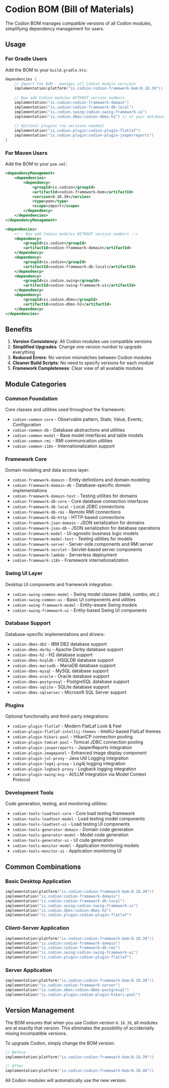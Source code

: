 # Codion BOM (Bill of Materials)

The Codion BOM manages compatible versions of all Codion modules, simplifying dependency management for users.

## Usage

### For Gradle Users

Add the BOM to your `build.gradle.kts`:

```kotlin
dependencies {
    // Import the BOM - manages all Codion module versions
    implementation(platform("is.codion:codion-framework-bom:0.18.39"))
    
    // Now add Codion modules WITHOUT version numbers
    implementation("is.codion:codion-framework-domain")
    implementation("is.codion:codion-framework-db-local")
    implementation("is.codion.swing:codion-swing-framework-ui")
    implementation("is.codion.dbms:codion-dbms-h2") // or your database
    
    // Optional plugins (no versions needed)
    implementation("is.codion.plugin:codion-plugin-flatlaf")
    implementation("is.codion.plugin:codion-plugin-jasperreports")
}
```

### For Maven Users

Add the BOM to your `pom.xml`:

```xml
<dependencyManagement>
    <dependencies>
        <dependency>
            <groupId>is.codion</groupId>
            <artifactId>codion-framework-bom</artifactId>
            <version>0.18.39</version>
            <type>pom</type>
            <scope>import</scope>
        </dependency>
    </dependencies>
</dependencyManagement>

<dependencies>
    <!-- Now add Codion modules WITHOUT version numbers -->
    <dependency>
        <groupId>is.codion</groupId>
        <artifactId>codion-framework-domain</artifactId>
    </dependency>
    <dependency>
        <groupId>is.codion</groupId>
        <artifactId>codion-framework-db-local</artifactId>
    </dependency>
    <dependency>
        <groupId>is.codion.swing</groupId>
        <artifactId>codion-swing-framework-ui</artifactId>
    </dependency>
    <dependency>
        <groupId>is.codion.dbms</groupId>
        <artifactId>codion-dbms-h2</artifactId>
    </dependency>
</dependencies>
```

## Benefits

1. **Version Consistency**: All Codion modules use compatible versions
2. **Simplified Upgrades**: Change one version number to upgrade everything
3. **Reduced Errors**: No version mismatches between Codion modules
4. **Cleaner Build Scripts**: No need to specify versions for each module
5. **Framework Completeness**: Clear view of all available modules

## Module Categories

### Common Foundation
Core classes and utilities used throughout the framework:
- `codion-common-core` - Observable pattern, State, Value, Events, Configuration
- `codion-common-db` - Database abstractions and utilities
- `codion-common-model` - Base model interfaces and table models
- `codion-common-rmi` - RMI communication utilities
- `codion-common-i18n` - Internationalization support

### Framework Core
Domain modeling and data access layer:
- `codion-framework-domain` - Entity definitions and domain modeling
- `codion-framework-domain-db` - Database-specific domain implementations
- `codion-framework-domain-test` - Testing utilities for domains
- `codion-framework-db-core` - Core database connection interfaces
- `codion-framework-db-local` - Local JDBC connections
- `codion-framework-db-rmi` - Remote RMI connections  
- `codion-framework-db-http` - HTTP-based connections
- `codion-framework-json-domain` - JSON serialization for domains
- `codion-framework-json-db` - JSON serialization for database operations
- `codion-framework-model` - UI-agnostic business logic models
- `codion-framework-model-test` - Testing utilities for models
- `codion-framework-server` - Server-side components and RMI server
- `codion-framework-servlet` - Servlet-based server components
- `codion-framework-lambda` - Serverless deployment
- `codion-framework-i18n` - Framework internationalization

### Swing UI Layer
Desktop UI components and framework integration:
- `codion-swing-common-model` - Swing model classes (table, combo, etc.)
- `codion-swing-common-ui` - Basic UI components and utilities
- `codion-swing-framework-model` - Entity-aware Swing models
- `codion-swing-framework-ui` - Entity-based Swing UI components

### Database Support
Database-specific implementations and drivers:
- `codion-dbms-db2` - IBM DB2 database support
- `codion-dbms-derby` - Apache Derby database support  
- `codion-dbms-h2` - H2 database support
- `codion-dbms-hsqldb` - HSQLDB database support
- `codion-dbms-mariadb` - MariaDB database support
- `codion-dbms-mysql` - MySQL database support
- `codion-dbms-oracle` - Oracle database support
- `codion-dbms-postgresql` - PostgreSQL database support
- `codion-dbms-sqlite` - SQLite database support
- `codion-dbms-sqlserver` - Microsoft SQL Server support

### Plugins
Optional functionality and third-party integrations:
- `codion-plugin-flatlaf` - Modern FlatLaf Look & Feel
- `codion-plugin-flatlaf-intellij-themes` - IntelliJ-based FlatLaf themes
- `codion-plugin-hikari-pool` - HikariCP connection pooling
- `codion-plugin-tomcat-pool` - Tomcat JDBC connection pooling
- `codion-plugin-jasperreports` - JasperReports integration
- `codion-plugin-imagepanel` - Enhanced image display component
- `codion-plugin-jul-proxy` - Java Util Logging integration
- `codion-plugin-log4j-proxy` - Log4j logging integration
- `codion-plugin-logback-proxy` - Logback logging integration
- `codion-plugin-swing-mcp` - AI/LLM integration via Model Context Protocol

### Development Tools
Code generation, testing, and monitoring utilities:
- `codion-tools-loadtest-core` - Core load testing framework
- `codion-tools-loadtest-model` - Load testing model components
- `codion-tools-loadtest-ui` - Load testing UI components
- `codion-tools-generator-domain` - Domain code generation
- `codion-tools-generator-model` - Model code generation  
- `codion-tools-generator-ui` - UI code generation
- `codion-tools-monitor-model` - Application monitoring models
- `codion-tools-monitor-ui` - Application monitoring UI

## Common Combinations

### Basic Desktop Application
```kotlin
implementation(platform("is.codion:codion-framework-bom:0.18.39"))
implementation("is.codion:codion-framework-domain")
implementation("is.codion:codion-framework-db-local")
implementation("is.codion.swing:codion-swing-framework-ui")
implementation("is.codion.dbms:codion-dbms-h2")
implementation("is.codion.plugin:codion-plugin-flatlaf")
```

### Client-Server Application
```kotlin
implementation(platform("is.codion:codion-framework-bom:0.18.39"))
implementation("is.codion:codion-framework-domain")
implementation("is.codion:codion-framework-db-rmi")
implementation("is.codion.swing:codion-swing-framework-ui")
implementation("is.codion.plugin:codion-plugin-flatlaf")
```

### Server Application
```kotlin
implementation(platform("is.codion:codion-framework-bom:0.18.39"))
implementation("is.codion:codion-framework-server")
implementation("is.codion.dbms:codion-dbms-postgresql")
implementation("is.codion.plugin:codion-plugin-hikari-pool")
```

## Version Management

The BOM ensures that when you use Codion version `0.18.39`, all modules are at exactly that version. This eliminates the possibility of accidentally mixing incompatible versions.

To upgrade Codion, simply change the BOM version:
```kotlin
// Before
implementation(platform("is.codion:codion-framework-bom:0.18.39"))

// After
implementation(platform("is.codion:codion-framework-bom:0.18.40"))
```

All Codion modules will automatically use the new version.